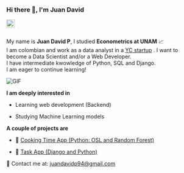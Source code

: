 ### Hi there 👋, I'm Juan David 

<a href="https://www.linkedin.com/in/juan-penaranda/">
  <img align="left" alt="Juan David's LinkdeIn" width="22px" src="https://cdn.jsdelivr.net/npm/simple-icons@v3/icons/linkedin.svg" />
</a>
<br />
<br />

My name is **Juan David P**, I studied  **Econometrics at UNAM** 📈 <br />
I am colombian and work as a data analyst in a <a href="https://www.ycombinator.com/companies">YC startup</a> 
. I want to become a Data Scientist and/or a Web Developer.
 <br /> I have intermediate kwowledge of Python, SQL and Django.
<br /> I am eager to continue learning!


  <img align="center" alt="GIF" src="https://media.giphy.com/media/4rZA5D22301iMgrUNd/giphy.gif" /> 
 
<br />


**I am deeply interested in**

- Learning web development (Backend)

- Studying Machine Learning models 

**A couple of projects are**

- 🧊 <a href="https://juandavidp9-ds4app-main-c0tgp1.streamlit.app/">Cooking Time App (Python: OSL and Random Forest)</a> 

- 🧊 <a href="https://github.com/juandavidp9/TaskApp">Task App (Django and Python)</a> 

📧 Contact me at:   juandavidp94@gmail.com

